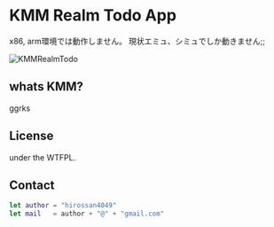 # KMM Realm Todo App

x86, arm環境では動作しません。
現状エミュ、シミュでしか動きません;;

![KMMRealmTodo](https://user-images.githubusercontent.com/50548952/112713757-1c33a380-8f1a-11eb-910a-e968871eb30c.gif)


## whats KMM?

ggrks


## License

under the WTFPL.

## Contact

```swift
let author = "hirossan4049"
let mail   = author + "@" + "gmail.com"
```
